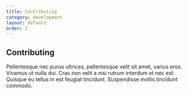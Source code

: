 ```yaml
---
title: Contributing
category: development
layout: default
order: 2
---
```


## Contributing

Pellentesque nec purus ultrices, pellentesque velit sit amet, varius eros. Vivamus ut nulla dui. Cras non velit a nisi rutrum interdum et nec est. Quisque eu tellus in est feugiat tincidunt. Suspendisse mollis tincidunt commodo.